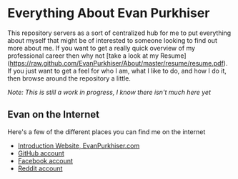 # Everything About Evan Purkhiser

This repository servers as a sort of centralized hub for me to put everything
about myself that might be of interested to someone looking to find out more
about me. If you want to get a really quick overview of my professional career
then why not [take a look at my Resume]
(https://raw.github.com/EvanPurkhiser/About/master/resume/resume.pdf). If you
just want to get a feel for who I am, what I like to do, and how I do it, then
browse around the repository a little.

*Note: This is still a work in progress, I know there isn't much here yet*

## Evan on the Internet

Here's a few of the different places you can find me on the internet

 * [Introduction Website, EvanPurkhiser.com](http://evanpurkhiser.com)
 * [GitHub account](http://github.com/EvanPurkhiser)
 * [Facebook account](http://facebook.com/EvanPurkhiser)
 * [Reddit account](http://www.reddit.com/user/Evan-Purkhiser)
